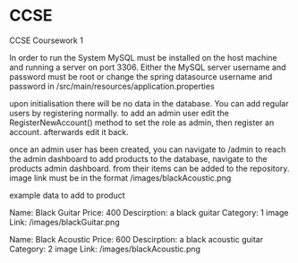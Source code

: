 # CCSE
CCSE Coursework 1

In order to run the System MySQL must be installed on the host machine and running a server on port 3306. Either the MySQL server username and password must be root or change 
the spring datasource username and password in /src/main/resources/application.properties

upon initialisation there will be no data in the database.
You can add regular users by registering normally.
to add an admin user edit the RegisterNewAccount() method to set the role as admin, then register an account.
afterwards edit it back.

once an admin user has been created, you can navigate to /admin to reach the admin dashboard
to add products to the database, navigate to the products admin dashboard.
from their items can be added to the repository.
image link must be in the format /images/blackAcoustic.png

example data to add to product

Name: Black Guitar
Price: 400
Descirption: a black guitar
Category: 1
image Link: /images/blackGuitar.png

Name: Black Acoustic
Price: 600
Descirption: a black acoustic guitar
Category: 2
image Link: /images/blackAcoustic.png
